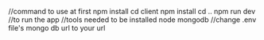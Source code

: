 //command to use at first
npm install
cd client
npm install
cd ..
npm run dev //to run the app
//tools needed to be installed
node
mongodb
//change .env file's mongo db url to your url
